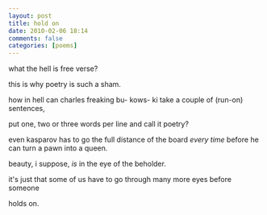 ```yaml
---
layout: post
title: hold on
date: 2010-02-06 18:14
comments: false
categories: [poems]
---
```


what the hell
is free verse?

this is why
poetry is such
a sham.

how in hell
can charles freaking
bu-
kows-
ki
take a couple
of (run-on)
sentences,

put
one, two
or three words
per line and
call it
poetry?

even kasparov has to
go the full distance
of the board
<em>every time</em>
before he can turn
a pawn into
a queen.

beauty, i suppose,
<em>is</em> in the eye
of the beholder.

it's just that
some of us
have to go through
many more eyes
before someone

holds on.
